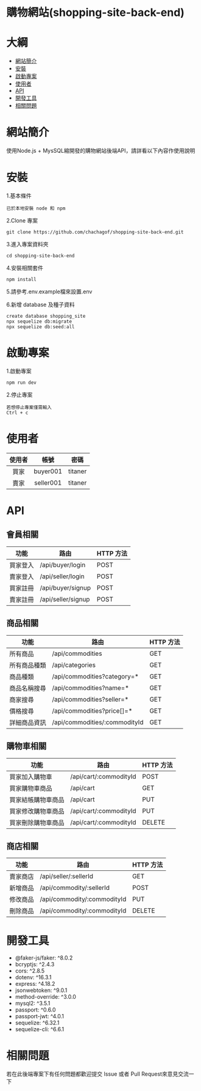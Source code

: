 # 購物網站(shopping-site-back-end)

# 大綱
- [網站簡介](#網站簡介)
- [安裝](#安裝)
- [啟動專案](#啟動專案)
- [使用者](#使用者)
- [API](#API)
- [開發工具](#開發工具)
- [相關問題](#相關問題)

# 網站簡介

使用Node.js + MysSQL縮開發的購物網站後端API，請詳看以下內容作使用說明

# 安裝

1.基本條件
```
已於本地安裝 node 和 npm
```

2.Clone 專案
```
git clone https://github.com/chachagof/shopping-site-back-end.git
```

3.進入專案資料夾
```
cd shopping-site-back-end
```

4.安裝相關套件
```
npm install
```

5.請參考.env.example檔來設置.env

6.新增 database 及種子資料
```
create database shopping_site
npx sequelize db:migrate
npx sequelize db:seed:all

```

# 啟動專案

1.啟動專案
```
npm run dev
```

2.停止專案
```
若想停止專案僅需輸入
Ctrl + c
```

# 使用者

| 使用者 | 帳號 |密碼 |
|  :---: | :---:  |  :---:  |
| 買家   | buyer001   | titaner    |
| 賣家   | seller001  | titaner    |

# API

## 會員相關

| 功能       | 路由                         | HTTP 方法 |
|------------|-----------------------------|-----------|
| 買家登入   | /api/buyer/login             | POST      |
| 賣家登入   | /api/seller/login            | POST      |
| 買家註冊   | /api/buyer/signup            | POST      |
| 賣家註冊   | /api/seller/signup           | POST      |

## 商品相關

| 功能             | 路由                          | HTTP 方法 |
|------------------|-------------------------------|-----------|
| 所有商品         | /api/commodities              | GET       |
| 所有商品種類     | /api/categories               | GET       |
| 商品種類         | /api/commodities?category=*   | GET       |
| 商品名稱搜尋     | /api/commodities?name=*       | GET       |
| 商家搜尋         | /api/commodities?seller=*     | GET       |
| 價格搜尋         | /api/commodities?price[]=*    | GET       |
| 詳細商品資訊     | /api/commodities/:commodityId | GET       |

## 購物車相關

| 功能                 | 路由                          | HTTP 方法 |
|----------------------|-------------------------------|-----------|
| 買家加入購物車       | /api/cart/:commodityId        | POST      |
| 買家購物車商品       | /api/cart                     | GET       |
| 買家結帳購物車商品   | /api/cart                     | PUT       |
| 買家修改購物車商品   | /api/cart/:commodityId        | PUT       |
| 買家刪除購物車商品   | /api/cart/:commodityId        | DELETE    |

## 商店相關

| 功能        | 路由                          | HTTP 方法 |
|-------------|-------------------------------|-----------|
| 賣家商店    | /api/seller/:sellerId         | GET       |
| 新增商品    | /api/commodity/:sellerId      | POST      |
| 修改商品    | /api/commodity/:commodityId   | PUT       |
| 刪除商品    | /api/commodity/:commodityId   | DELETE    |

# 開發工具

- @faker-js/faker: ^8.0.2
- bcryptjs: ^2.4.3
- cors: ^2.8.5
- dotenv: ^16.3.1
- express: ^4.18.2
- jsonwebtoken: ^9.0.1
- method-override: ^3.0.0
- mysql2: ^3.5.1
- passport: ^0.6.0
- passport-jwt: ^4.0.1
- sequelize: ^6.32.1
- sequelize-cli: ^6.6.1

# 相關問題

若在此後端專案下有任何問題都歡迎提交 Issue 或者 Pull Request來意見交流一下
